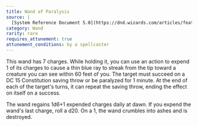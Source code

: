 ```yaml
---
title: Wand of Paralysis
source: |
  [System Reference Document 5.0](https://dnd.wizards.com/articles/features/systems-reference-document-srd)
category: Wand
rarity: rare
requires_attunement: true
attunement_conditions: by a spellcaster
---
```


This wand has 7 charges. While holding it, you can use an action to expend 1 of its charges to cause a thin blue ray to streak from the tip toward a creature you can see within 60 feet of you. The target must succeed on a DC 15 Constitution saving throw or be paralyzed for 1 minute. At the end of each of the target's turns, it can repeat the saving throw, ending the effect on itself on a success.

The wand regains 1d6+1 expended charges daily at dawn. If you expend the wand's last charge, roll a d20. On a 1, the wand crumbles into ashes and is destroyed.
